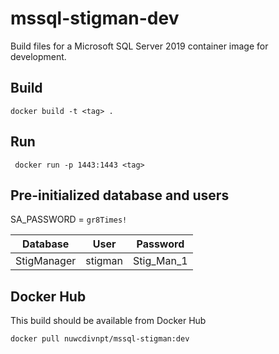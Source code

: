 # mssql-stigman-dev
Build files for a Microsoft SQL Server 2019 container image for development.

## Build

`docker build -t <tag> .`

## Run

` docker run -p 1443:1443 <tag>`

## Pre-initialized database and users

SA_PASSWORD = `gr8Times!`

|Database|User|Password|
|---|---|---|
|StigManager|stigman|Stig_Man_1|

## Docker Hub

This build should be available from Docker Hub

`docker pull nuwcdivnpt/mssql-stigman:dev`
